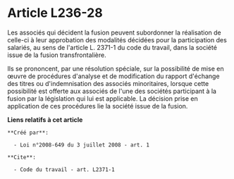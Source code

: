 # Article L236-28

Les associés qui décident la fusion peuvent subordonner la réalisation de celle-ci à leur approbation des modalités décidées
pour la participation des salariés, au sens de l'article L. 2371-1 du code du travail, dans la société issue de la fusion
transfrontalière. 

Ils se prononcent, par une résolution spéciale, sur la possibilité de mise en œuvre de procédures d'analyse et de
modification du rapport d'échange des titres ou d'indemnisation des associés minoritaires, lorsque cette possibilité est
offerte aux associés de l'une des sociétés participant à la fusion par la législation qui lui est applicable. La décision
prise en application de ces procédures lie la société issue de la fusion.

**Liens relatifs à cet article**

	**Créé par**:

	  - Loi n°2008-649 du 3 juillet 2008 - art. 1

	**Cite**:

	  - Code du travail - art. L2371-1
